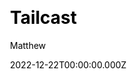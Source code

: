 ---
title: Tailcast
github: https://github.com/matt765/Tailcast
demo: https://tailcast.vercel.app/
author: Matthew
author_link: https://github.com/matt765
date: 2022-12-22T00:00:00.000Z
description: Dark themed website template designed for saas/startup business.
ssg:
  - Astro
css:
  - Tailwind
cms:
  - Markdown
category:
  - Saas
draft: false
publish_date: '2022-10-21T16:49:07Z'
update_date: '2023-01-06T20:36:55Z'
github_star: 48
github_fork: 14
---